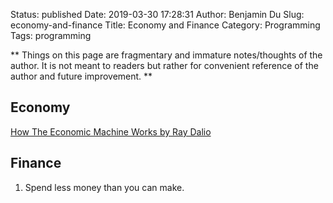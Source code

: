 Status: published
Date: 2019-03-30 17:28:31
Author: Benjamin Du
Slug: economy-and-finance
Title: Economy and Finance
Category: Programming
Tags: programming

**
Things on this page are fragmentary and immature notes/thoughts of the author.
It is not meant to readers but rather for convenient reference of the author and future improvement.
**


## Economy

[How The Economic Machine Works by Ray Dalio](https://www.youtube.com/watch?v=PHe0bXAIuk0)


## Finance 

1. Spend less money than you can make.